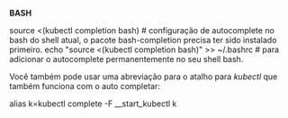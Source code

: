 **BASH**

source <(kubectl completion bash) # configuração de autocomplete no bash do shell atual, o pacote bash-completion precisa ter sido instalado primeiro.
echo "source <(kubectl completion bash)" >> ~/.bashrc # para adicionar o autocomplete permanentemente no seu shell bash.

Você também pode usar uma abreviação para o atalho para *kubectl* que também funciona com o auto completar:

alias k=kubectl
complete -F __start_kubectl k
